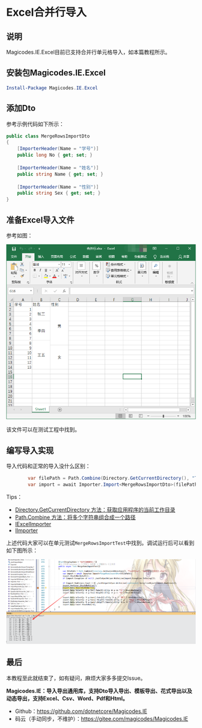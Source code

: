 # Excel合并行导入

## 说明

Magicodes.IE.Excel目前已支持合并行单元格导入，如本篇教程所示。

## 安装包Magicodes.IE.Excel

```powershell
Install-Package Magicodes.IE.Excel
```

## 添加Dto

参考示例代码如下所示：

```csharp
public class MergeRowsImportDto
{
    [ImporterHeader(Name = "学号")]
    public long No { get; set; }

    [ImporterHeader(Name = "姓名")]
    public string Name { get; set; }

    [ImporterHeader(Name = "性别")]
    public string Sex { get; set; }
}
```
## 准备Excel导入文件

参考如图：

![导入文件](../res/image-20210306105147319.png)

该文件可以在测试工程中找到。

## 编写导入实现

导入代码和正常的导入没什么区别：

```csharp
        var filePath = Path.Combine(Directory.GetCurrentDirectory(), "TestFiles", "Import", "合并行.xlsx");
        var import = await Importer.Import<MergeRowsImportDto>(filePath);
```
Tips：

- [Directory.GetCurrentDirectory 方法：获取应用程序的当前工作目录](https://docs.microsoft.com/zh-cn/dotnet/api/system.io.directory.getcurrentdirectory?view=net-5.0&WT.mc_id=DT-MVP-5004079)
- [Path.Combine 方法：将多个字符串组合成一个路径](https://docs.microsoft.com/zh-cn/dotnet/api/system.io.path.combine?view=net-5.0&WT.mc_id=DT-MVP-5004079)
- [IExcelImporter](https://github.com/dotnetcore/Magicodes.IE/blob/master/src/Magicodes.ExporterAndImporter.Excel/IExcelImporter.cs)
- [IImporter](https://github.com/dotnetcore/Magicodes.IE/blob/master/src/Magicodes.ExporterAndImporter.Core/IImporter.cs#L23:22)

上述代码大家可以在单元测试`MergeRowsImportTest`中找到。调试运行后可以看到如下图所示：

![合并行导入](../res/image-20210307180551091.png)

## 最后

本教程至此就结束了，如有疑问，麻烦大家多多提交Issue。

**Magicodes.IE：导入导出通用库，支持Dto导入导出、模板导出、花式导出以及动态导出，支持Excel、Csv、Word、Pdf和Html。**

- Github：<https://github.com/dotnetcore/Magicodes.IE>
- 码云（手动同步，不维护）：<https://gitee.com/magicodes/Magicodes.IE>

